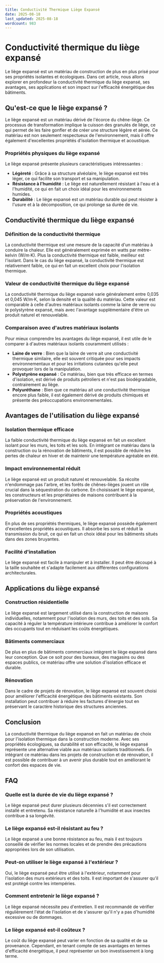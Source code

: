 ```yaml
---
title: Conductivité Thermique Liège Expansé
date: 2025-08-18
last_updated: 2025-08-18
wordcount: 983
---
```


# Conductivité thermique du liège expansé

Le liège expansé est un matériau de construction de plus en plus prisé pour ses propriétés isolantes et écologiques. Dans cet article, nous allons explorer en profondeur la conductivité thermique du liège expansé, ses avantages, ses applications et son impact sur l'efficacité énergétique des bâtiments.

## Qu'est-ce que le liège expansé ?

Le liège expansé est un matériau dérivé de l'écorce du chêne-liège. Ce processus de transformation implique la cuisson des granulés de liège, ce qui permet de les faire gonfler et de créer une structure légère et aérée. Ce matériau est non seulement respectueux de l'environnement, mais il offre également d'excellentes propriétés d'isolation thermique et acoustique.

### Propriétés physiques du liège expansé

Le liège expansé présente plusieurs caractéristiques intéressantes :

- **Légèreté** : Grâce à sa structure alvéolaire, le liège expansé est très léger, ce qui facilite son transport et sa manipulation.
- **Résistance à l'humidité** : Le liège est naturellement résistant à l'eau et à l'humidité, ce qui en fait un choix idéal pour les environnements humides.
- **Durabilité** : Le liège expansé est un matériau durable qui peut résister à l'usure et à la décomposition, ce qui prolonge sa durée de vie.

## Conductivité thermique du liège expansé

### Définition de la conductivité thermique

La conductivité thermique est une mesure de la capacité d'un matériau à conduire la chaleur. Elle est généralement exprimée en watts par mètre-kelvin (W/m·K). Plus la conductivité thermique est faible, meilleur est l'isolant. Dans le cas du liège expansé, la conductivité thermique est relativement faible, ce qui en fait un excellent choix pour l'isolation thermique.

### Valeur de conductivité thermique du liège expansé

La conductivité thermique du liège expansé varie généralement entre 0,035 et 0,045 W/m·K, selon la densité et la qualité du matériau. Cette valeur est comparable à celle d'autres matériaux isolants comme la laine de verre ou le polystyrène expansé, mais avec l'avantage supplémentaire d'être un produit naturel et renouvelable.

### Comparaison avec d'autres matériaux isolants

Pour mieux comprendre les avantages du liège expansé, il est utile de le comparer à d'autres matériaux isolants couramment utilisés :

- **Laine de verre** : Bien que la laine de verre ait une conductivité thermique similaire, elle est souvent critiquée pour ses impacts environnementaux et pour les irritations cutanées qu'elle peut provoquer lors de la manipulation.
- **Polystyrène expansé** : Ce matériau, bien que très efficace en termes d'isolation, est dérivé de produits pétroliers et n'est pas biodégradable, contrairement au liège.
- **Polyuréthane** : Bien que ce matériau ait une conductivité thermique encore plus faible, il est également dérivé de produits chimiques et présente des préoccupations environnementales.

## Avantages de l'utilisation du liège expansé

### Isolation thermique efficace

La faible conductivité thermique du liège expansé en fait un excellent isolant pour les murs, les toits et les sols. En intégrant ce matériau dans la construction ou la rénovation de bâtiments, il est possible de réduire les pertes de chaleur en hiver et de maintenir une température agréable en été.

### Impact environnemental réduit

Le liège expansé est un produit naturel et renouvelable. Sa récolte n'endommage pas l'arbre, et les forêts de chênes-lièges jouent un rôle crucial dans la séquestration du carbone. En choisissant le liège expansé, les constructeurs et les propriétaires de maisons contribuent à la préservation de l'environnement.

### Propriétés acoustiques

En plus de ses propriétés thermiques, le liège expansé possède également d'excellentes propriétés acoustiques. Il absorbe les sons et réduit la transmission du bruit, ce qui en fait un choix idéal pour les bâtiments situés dans des zones bruyantes.

### Facilité d'installation

Le liège expansé est facile à manipuler et à installer. Il peut être découpé à la taille souhaitée et s'adapte facilement aux différentes configurations architecturales.

## Applications du liège expansé

### Construction résidentielle

Le liège expansé est largement utilisé dans la construction de maisons individuelles, notamment pour l'isolation des murs, des toits et des sols. Sa capacité à réguler la température intérieure contribue à améliorer le confort des occupants tout en réduisant les coûts énergétiques.

### Bâtiments commerciaux

De plus en plus de bâtiments commerciaux intègrent le liège expansé dans leur conception. Que ce soit pour des bureaux, des magasins ou des espaces publics, ce matériau offre une solution d'isolation efficace et durable.

### Rénovation

Dans le cadre de projets de rénovation, le liège expansé est souvent choisi pour améliorer l'efficacité énergétique des bâtiments existants. Son installation peut contribuer à réduire les factures d'énergie tout en préservant le caractère historique des structures anciennes.

## Conclusion

La conductivité thermique du liège expansé en fait un matériau de choix pour l'isolation thermique dans la construction moderne. Avec ses propriétés écologiques, sa durabilité et son efficacité, le liège expansé représente une alternative viable aux matériaux isolants traditionnels. En intégrant ce matériau dans les projets de construction et de rénovation, il est possible de contribuer à un avenir plus durable tout en améliorant le confort des espaces de vie.

## FAQ

### Quelle est la durée de vie du liège expansé ?

Le liège expansé peut durer plusieurs décennies s'il est correctement installé et entretenu. Sa résistance naturelle à l'humidité et aux insectes contribue à sa longévité.

### Le liège expansé est-il résistant au feu ?

Le liège expansé a une bonne résistance au feu, mais il est toujours conseillé de vérifier les normes locales et de prendre des précautions appropriées lors de son utilisation.

### Peut-on utiliser le liège expansé à l'extérieur ?

Oui, le liège expansé peut être utilisé à l'extérieur, notamment pour l'isolation des murs extérieurs et des toits. Il est important de s'assurer qu'il est protégé contre les intempéries.

### Comment entretenir le liège expansé ?

Le liège expansé nécessite peu d'entretien. Il est recommandé de vérifier régulièrement l'état de l'isolation et de s'assurer qu'il n'y a pas d'humidité excessive ou de dommages.

### Le liège expansé est-il coûteux ?

Le coût du liège expansé peut varier en fonction de sa qualité et de sa provenance. Cependant, en tenant compte de ses avantages en termes d'efficacité énergétique, il peut représenter un bon investissement à long terme.